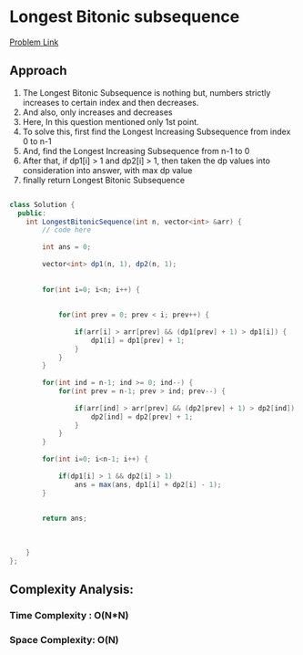 # Longest Bitonic subsequence

[Problem Link](https://www.geeksforgeeks.org/problems/longest-bitonic-subsequence0824/1)


## Approach

1. The Longest Bitonic Subsequence is nothing but, numbers strictly increases to certain index and then decreases.
2. And also, only increases and decreases
3. Here, In this question mentioned only 1st point.
4. To solve this, first find the Longest Increasing Subsequence from index 0 to n-1
5. And, find the Longest Increasing Subsequence from n-1 to 0
6. After that, if dp1[i] > 1 and dp2[i] > 1, then taken the dp values into consideration into answer, with max dp value
7. finally return Longest Bitonic Subsequence


```Java

class Solution {
  public:
    int LongestBitonicSequence(int n, vector<int> &arr) {
        // code here
        
        int ans = 0;
        
        vector<int> dp1(n, 1), dp2(n, 1);
        
        
        for(int i=0; i<n; i++) {
            
            
            for(int prev = 0; prev < i; prev++) {
                
                if(arr[i] > arr[prev] && (dp1[prev] + 1) > dp1[i]) {
                    dp1[i] = dp1[prev] + 1;
                }
            }
        }
        
        for(int ind = n-1; ind >= 0; ind--) {
            for(int prev = n-1; prev > ind; prev--) {
                
                if(arr[ind] > arr[prev] && (dp2[prev] + 1) > dp2[ind]) {
                    dp2[ind] = dp2[prev] + 1;
                }
            }
        }
        
        for(int i=0; i<n-1; i++) {
            
            if(dp1[i] > 1 && dp2[i] > 1)
                ans = max(ans, dp1[i] + dp2[i] - 1);
        }
        
        
        return ans;
        
        
        
    }
};

```



## Complexity Analysis:

### Time Complexity : O(N*N)
### Space Complexity: O(N)